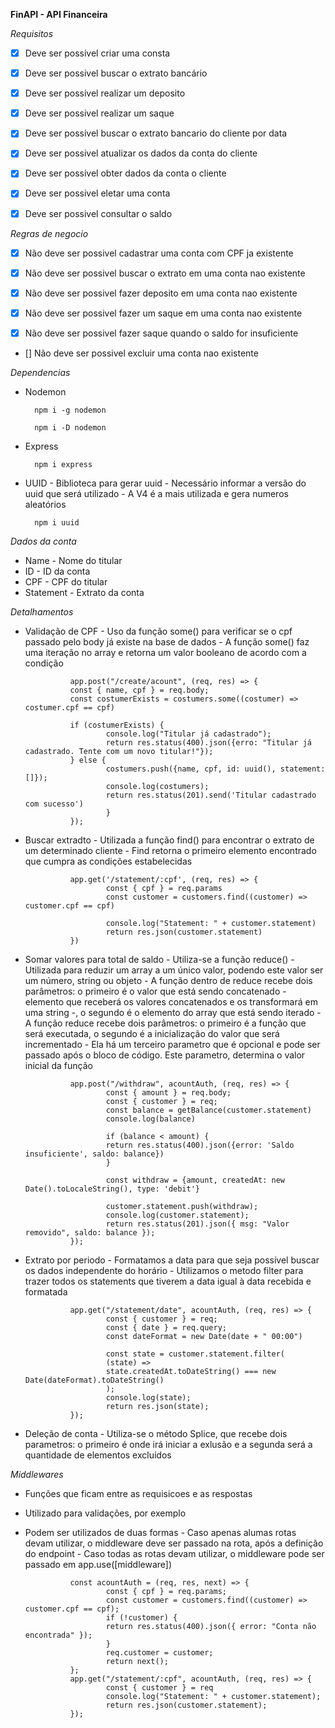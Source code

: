 **FinAPI - API Financeira**

*Requisitos*

- [x] Deve ser possivel criar uma consta

- [x] Deve ser possivel buscar o extrato bancário

- [x] Deve ser possivel realizar um deposito

- [x] Deve ser possivel realizar um saque

- [x] Deve ser possivel buscar o extrato bancario do 
cliente por data

- [x] Deve ser possivel atualizar os dados da conta do 
cliente

- [x] Deve ser possivel obter dados da conta o cliente

- [x] Deve ser possivel eletar uma conta

- [x] Deve ser possivel consultar o saldo



*Regras de negocio*

- [x] Não deve ser possivel cadastrar uma conta com CPF ja existente

- [x] Não deve ser possivel buscar o extrato em uma conta nao existente

- [x] Não deve ser possivel fazer deposito em uma conta nao existente

- [x] Não deve ser possivel fazer um saque em uma conta nao existente

- [x] Não deve ser possivel fazer saque quando o saldo for insuficiente

- [] Não deve ser possivel excluir uma conta nao existente

*Dependencias*

- Nodemon

        npm i -g nodemon

        npm i -D nodemon

- Express

        npm i express

- UUID
        - Biblioteca para gerar uuid
        - Necessário informar a versão do uuid que será utilizado
        - A V4 é a mais utilizada e gera numeros aleatórios

        npm i uuid

*Dados da conta*

- Name
        - Nome do titular
- ID
        - ID da conta
- CPF
        - CPF do titular
- Statement
        - Extrato da conta

*Detalhamentos*

- Validação de CPF
        - Uso da função some() para verificar se o cpf passado pelo body já existe na base de dados
        - A função some() faz uma iteração no array e retorna um valor booleano de acordo com a condição

                app.post("/create/acount", (req, res) => {
                const { name, cpf } = req.body;
                const costumerExists = costumers.some((costumer) => costumer.cpf == cpf)

                if (costumerExists) {
                        console.log("Titular já cadastrado");
                        return res.status(400).json({erro: "Titular já cadastrado. Tente com um novo titular!"});
                } else {
                        costumers.push({name, cpf, id: uuid(), statement: []});
                        console.log(costumers);
                        return res.status(201).send('Titular cadastrado com sucesso')
                        }
                });

- Buscar extradto
        - Utilizada a função find() para encontrar o extrato de um determinado cliente
        - Find retorna o primeiro elemento encontrado que cumpra as condições estabelecidas

                app.get('/statement/:cpf', (req, res) => {
                        const { cpf } = req.params
                        const customer = customers.find((customer) => customer.cpf == cpf)

                        console.log("Statement: " + customer.statement)
                        return res.json(customer.statement)
                })

- Somar valores para total de saldo
        - Utiliza-se a função reduce()
        - Utilizada para reduzir um array a um único valor, podendo este valor ser um número, string ou objeto
        - A função dentro de reduce recebe dois parâmetros: o primeiro é o valor que está sendo concatenado - elemento que receberá os valores concatenados e os transformará em uma string -, o segundo é o elemento do array que está sendo iterado
        - A função reduce recebe dois parâmetros: o primeiro é a função que será executada, o segundo é a inicialização do valor que será incrementado
        - Ela há um terceiro parametro que é opcional e pode ser passado após o bloco de código. Este parametro, determina o valor inicial da função

                app.post("/withdraw", acountAuth, (req, res) => {
                        const { amount } = req.body;
                        const { customer } = req;
                        const balance = getBalance(customer.statement)
                        console.log(balance)

                        if (balance < amount) {
                        return res.status(400).json({error: 'Saldo insuficiente', saldo: balance})
                        }
                        
                        const withdraw = {amount, createdAt: new Date().toLocaleString(), type: 'debit'}

                        customer.statement.push(withdraw);
                        console.log(customer.statement);
                        return res.status(201).json({ msg: "Valor removido", saldo: balance });
                });

- Extrato por periodo
        - Formatamos a data para que seja possível buscar os dados independente do horário
        - Utilizamos o metodo filter para trazer todos os statements que tiverem a data igual à data recebida e formatada

                app.get("/statement/date", acountAuth, (req, res) => {
                        const { customer } = req;
                        const { date } = req.query;
                        const dateFormat = new Date(date + " 00:00")

                        const state = customer.statement.filter(
                        (state) =>
                        state.createdAt.toDateString() === new Date(dateFormat).toDateString()
                        );
                        console.log(state);
                        return res.json(state);
                });

- Deleção de conta
        - Utiliza-se o método Splice, que recebe dois parametros: o primeiro é onde irá iniciar a exlusão e a segunda será a quantidade de elementos excluídos

*Middlewares*

- Funções que ficam entre as requisicoes e as respostas

- Utilizado para validações, por exemplo

- Podem ser utilizados de duas formas
        - Caso apenas alumas rotas devam utilizar, o middleware deve ser passado na rota, após a definição do endpoint
        - Caso todas as rotas devam utilizar, o middleware pode ser passado em app.use([middleware])

                const acountAuth = (req, res, next) => {
                        const { cpf } = req.params;
                        const customer = customers.find((customer) => customer.cpf == cpf);
                        if (!customer) {
                        return res.status(400).json({ error: "Conta não encontrada" });
                        }
                        req.customer = customer;
                        return next();
                };
                app.get("/statement/:cpf", acountAuth, (req, res) => {
                        const { customer } = req
                        console.log("Statement: " + customer.statement);
                        return res.json(customer.statement);
                });